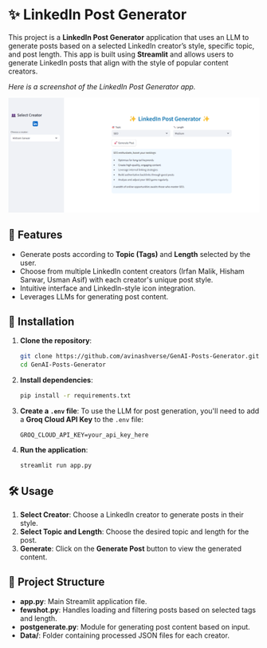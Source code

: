 
# ✨ LinkedIn Post Generator

This project is a **LinkedIn Post Generator** application that uses an LLM to generate posts based on a selected LinkedIn creator’s style, specific topic, and post length. This app is built using **Streamlit** and allows users to generate LinkedIn posts that align with the style of popular content creators.

*Here is a screenshot of the LinkedIn Post Generator app.*

![LinkedIn Post Generator Preview](genai-post.png)

## 🚀 Features
- Generate posts according to **Topic (Tags)** and **Length** selected by the user.
- Choose from multiple LinkedIn content creators (Irfan Malik, Hisham Sarwar, Usman Asif) with each creator's unique post style.
- Intuitive interface and LinkedIn-style icon integration.
- Leverages LLMs for generating post content.

## 🔧 Installation

1. **Clone the repository**:
    ```bash
    git clone https://github.com/avinashverse/GenAI-Posts-Generator.git
    cd GenAI-Posts-Generator
    ```

2. **Install dependencies**:
    ```bash
    pip install -r requirements.txt
    ```

3. **Create a `.env` file**:
    To use the LLM for post generation, you'll need to add a **Groq Cloud API Key** to the `.env` file:
    ```plaintext
    GROQ_CLOUD_API_KEY=your_api_key_here
    ```

4. **Run the application**:
    ```bash
    streamlit run app.py
    ```

## 🛠️ Usage

1. **Select Creator**: Choose a LinkedIn creator to generate posts in their style.
2. **Select Topic and Length**: Choose the desired topic and length for the post.
3. **Generate**: Click on the **Generate Post** button to view the generated content.

## 📂 Project Structure

- **app.py**: Main Streamlit application file.
- **fewshot.py**: Handles loading and filtering posts based on selected tags and length.
- **postgenerate.py**: Module for generating post content based on input.
- **Data/**: Folder containing processed JSON files for each creator.
